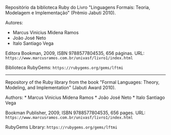 Repositório da biblioteca Ruby do Livro "Linguagens Formais: Teoria, Modelagem e Implementação" (Prêmio Jabuti 2010).

Autores:
* Marcus Vinicius Midena Ramos
* João José Neto
* Italo Santiago Vega

Editora Bookman, 2009, ISBN 9788577804535, 656 páginas.
URL: `https://www.marcusramos.com.br/univasf/livro1/index.html`

Biblioteca RubyGems: `https://rubygems.org/gems/lftmi`

---

Repository of the Ruby library from the book "Formal Languages: Theory, Modeling, and Implementation" (Jabuti Award 2010).

Authors:
    * Marcus Vinicius Midena Ramos
    * João José Neto
    * Italo Santiago Vega

Bookman Publisher, 2009, ISBN 9788577804535, 656 pages.
URL: `https://www.marcusramos.com.br/univasf/livro1/index.html`

RubyGems Library: `https://rubygems.org/gems/lftmi`
